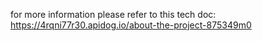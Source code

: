 for more information please refer to this tech doc: https://4rqni77r30.apidog.io/about-the-project-875349m0
